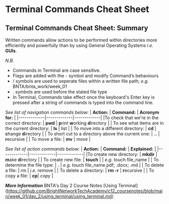 # Terminal Commands Cheat Sheet

## **Terminal Commands Cheat Sheet: Summary**

Written commands allow actions to be performed within directories more efficiently and powerfully than by using General Operating Systems *i.e.* **GUIs**. 

*N.B.*
- Commands in Terminal are case sensitive. 
- Flags are added with the - symbol and modify Command’s behaviours
- / symbols are used to seperate files within a written file path; *e.g.* BNTA/bnta_work/week_01
- . symbols are used before the stated file type
- In Terminal, Commands take effect once the keyboard's Enter key is pressed after a string of commands is typed into the command line.

*See list of navigation commands below:*
| **Action:** | **Command:** |	**Acronym for:** |
|-------------|-------------|-------------|
|To check that we're in the correct directory: | **pwd** | **p**rint **w**orking **d**irectory |
| To see what items are in the current directory: | **ls** | list |
| To move into a different directory: | **cd** | **c**hange **d**irectory |
| To short cut to a directory above the current one: | **..** | **r**ecursive |
| To move a file: | **mv** | *move* |

*See list of action commands below:*
| **Action:** | **Command:** |	**Explained:** |
|-------------|-------------|-------------|
|To create new directory: | **mkdir** | **m**ake **d**irectory |
| To create new file: | **touch** |  | *e.g.* touch file_name |
| To determine the file type: | **.** | *e.g.* touch file_name.pdf; .docx; .md |
| To delete a file: | rm | *i.e.* remove |
| To delete a directory: | **rm -r** | **r**ecursive |
| To copy a file: | **cp**| *copy* |

***More Information***
BNTA's Day 2 Course Notes [Using Terminal] (https://github.com/BrightNetworkTechAcademy/c12_coursenotes/blob/main/week_01/day_2/using_terminal/using_terminal.md) 
